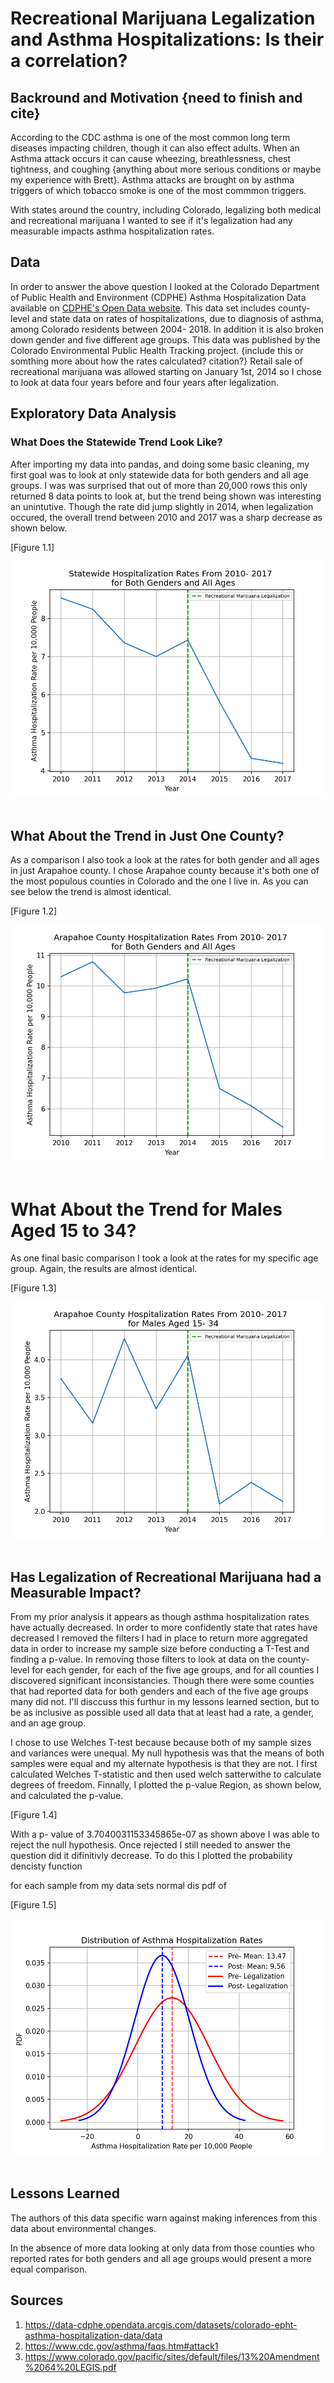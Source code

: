 # Recreational Marijuana Legalization and Asthma Hospitalizations: Is their a correlation?
## Backround and Motivation {need to finish and cite}
According to the CDC asthma is one of the most common long term diseases impacting children, though it can also effect adults. When an Asthma attack occurs it can cause wheezing, breathlessness, chest tightness, and coughing {anything about more serious conditions or maybe my experience with Brett}. Asthma attacks are brought on by asthma triggers of which tobacco smoke is one of the most commmon triggers.

With states around the country, including Colorado, legalizing both medical and recreational marijuana I wanted to see if it's legalization had any measurable impacts asthma hospitalization rates.

## Data
In order to answer the above question I looked at the Colorado Department of Public Health and Environment (CDPHE) Asthma Hospitalization Data available on <a href="https://data-cdphe.opendata.arcgis.com/datasets/colorado-epht-asthma-hospitalization-data/data">CDPHE's Open Data website</a>. This data set includes county-level and state data on rates of hospitalizations, due to diagnosis of asthma, among Colorado residents between 2004- 2018. In addition it is also broken down gender and five different age groups. This data was published by the Colorado Environmental Public Health Tracking project. {include this or somthing more about how the rates calculated? citation?} Retail sale of recreational marijuana was allowed starting on January 1st, 2014 so I chose to look at data four years before and four years after legalization.

## Exploratory Data Analysis
### What Does the Statewide Trend Look Like?
After importing my data into pandas, and doing some basic cleaning, my first goal was to look at only statewide data for both genders and all age groups. I was was surprised that out of more than 20,000 rows this only returned 8 data points to look at, but the trend being shown was interesting an unintutive. Though the rate did jump slightly in 2014, when legalization occured, the overall trend between 2010 and 2017 was a sharp decrease as shown below.

[Figure 1.1]
    <div align="center">
        <img src="images/Statewide_Hospitalization_Rates_From_2010_2017_for_Both_Genders_and_All_Ages.png" width="" height="">
    </div>
<br>

## What About the Trend in Just One County?
As a comparison I also took a look at the rates for both gender and all ages in just Arapahoe county. I chose Arapahoe county because it's both one of the most populous counties in Colorado and the one I live in. As you can see below the trend is almost identical.

[Figure 1.2]
    <div align="center">
        <img src="images/Arapahoe_County_Hospitalization_Rates_From_2010_2017_for_Both_Genders_and_All_Ages.png" width="" height="">
    </div>
<br>

# What About the Trend for Males Aged 15 to 34?
As one final basic comparison I took a look at the rates for my specific age group. Again, the results are almost identical.

[Figure 1.3]
    <div align="center">
        <img src="images/Arapahoe_County_Hospitalization_Rates_From_2010_2017_for_Males_Aged_15_to_34.png" width="" height="">
    </div>
<br>

## Has Legalization of Recreational Marijuana had a Measurable Impact?
From my prior analysis it appears as though asthma hospitalization rates have actually decreased. In order to more confidently state that rates have decreased I removed the filters I had in place to return more aggregated data in order to increase my sample size before conducting a T-Test and finding a p-value. In removing those filters to look at data on the county-level for each gender, for each of the five age groups, and for all counties I discovered significant inconsistancies. Though there were some counties that had reported data for both genders and each of the five age groups many did not. I'll disccuss this furthur in my lessons learned section, but to be as inclusive as possible used all data that at least had a rate, a gender, and an age group.

I chose to use Welches T-test because because both of my sample sizes and variances were unequal. My null hypothesis was that the means of both samples were equal and my alternate hypothesis is that they are not. I first calculated Welches T-statistic and then used welch satterwithe to calculate degrees of freedom. Finnally, I plotted the p-value Region, as shown below, and calculated the p-value.

[Figure 1.4]

With a p- value of 3.7040031153345865e-07 as shown above I was able to reject the null hypothesis. Once rejected I still needed to answer the question did it difinitivly decrease. To do this I plotted the probability dencisty function

for each sample from my data sets normal dis pdf of 

[Figure 1.5]
    <div align="center">
        <img src="images/Condenced_Distribution_of_Asthma_Hospitalization_Rates.png" width="" height="">
    </div>
<br>

## Lessons Learned
The authors of this data specific warn against making inferences from this data about environmental changes.

In the absence of more data looking at only data from those counties who reported rates for both genders and all age groups would present a more equal comparison.



## Sources
1) https://data-cdphe.opendata.arcgis.com/datasets/colorado-epht-asthma-hospitalization-data/data
2) https://www.cdc.gov/asthma/faqs.htm#attack1
3) https://www.colorado.gov/pacific/sites/default/files/13%20Amendment%2064%20LEGIS.pdf
